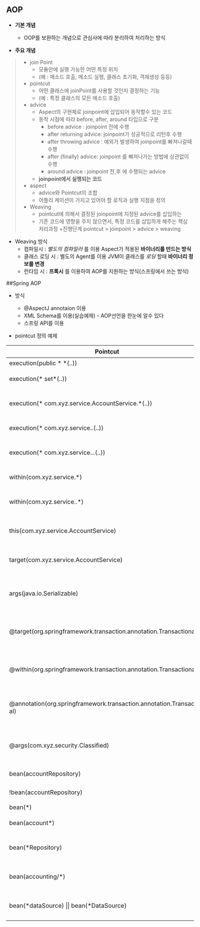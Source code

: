 ## AOP
+ __기본 개념__
  + OOP를 보완하는 개념으로 관심사에 따라 분리하여 처리하는 방식
  
+ __주요 개념__
>  + join Point
>    + 모듈안에 실행 가능한 어떤 특정 위치
>    + (예 : 메소드 호출, 메소드 실행, 클래스 초기화, 객체생성 등등)
>  + pointcut
>    + 어떤 클래스에 joinPoint를 사용할 것인지 결정하는 기능
>    + (예 : 특정 클래스의 모든 메소드 호출)
>  + advice
>    + Aspect의 구현체로 joinpoint에 삽입되어 동작할수 있는 코드
>    + 동작 시점에 따라 before, after, around 타입으로 구분
>       + before advice : joinpoint 전에 수행
>       + after returning advice: joinpoint가 성공적으로 리턴후 수행
>       + after throwing advice : 예외가 발생하여 joinpoint를 빠져나갈때 수행
>       + after (finally) advice: joinpoint 를 빠져나가는 방법에 상관없이 수행
>       + around advice : joinpoint 전,후 에 수행되는 advice
>    + __joinpoint에서 실행되는 코드__
>  + aspect
>    + advice와 Pointcut의 조합
>    + 어플리 케이션이 가지고 있어야 할 로직과 실행 지점을 정의
>  + Weaving
>    + pointcut에 의해서 결정된 joinpoint에 지정된 advice를 삽입하는 
>    + 기존 코드에 영향을 주지 않으면서, 특정 코드를 삽입하게 해주는 핵심 처리과정
> +진행단계 pointcut > joinpoint > advice > weaving
    
  + Weaving 방식
    + 컴파일시 : _별도의 컴파일러_ 를 이용 Aspect가 적용된 __바이너리를 만드는 방식__
    + 클래스 로딩 시 : 별도의 Agent를 이용 JVM이 클래스를 _로딩_ 할때 __바이너리 정보를 변경__
    + 런타임 시 : __프록시__ 를 이용하여 AOP를 지원하는 방식(스프링에서 쓰는 방식)
    
##Spring AOP
+ 방식
  + @AspectJ annotaion 이용
  + XML Schema를 이용(실습예제) - AOP선언을 한눈에 알수 있다
  + 스프링 API를 이용
  
+ pointcut 정의 예제

Pointcut | 선택된 Joinpoints 
---|---
execution(public * *(..)) | public 메소드 실행 
execution(* set*(..)) | 이름이 set으로 시작하는 모든 메소드명 실행 
execution(* com.xyz.service.AccountService.*(..)) | AccountService 인터페이스의 모든 메소드 실행 
execution(* com.xyz.service.*.*(..)) | service 패키지의 모든 메소드 실행 
execution(* com.xyz.service..*.*(..)) | service 패키지와 하위 패키지의 모든 메소드 실행 
within(com.xyz.service.*) | service 패키지 내의 모든 결합점 
within(com.xyz.service..*) | service 패키지 및 하위 패키지의 모든 결합점 
this(com.xyz.service.AccountService) | AccountService 인터페이스를 구현하는 프록시 개체의 모든 결합점 
target(com.xyz.service.AccountService) | AccountService 인터페이스를 구현하는 대상 객체의 모든 결합점 
args(java.io.Serializable) | 하나의 파라미터를 갖고 전달된 인자가 Serializable인 모든 결합점
@target(org.springframework.transaction.annotation.Transactional) | 대상 객체가 @Transactional 어노테이션을 갖는 모든 결합점 
@within(org.springframework.transaction.annotation.Transactional) | 대상 객체의 선언 타입이 @Transactional 어노테이션을 갖는 모든 결합점
@annotation(org.springframework.transaction.annotation.Transaction al) | 실행 메소드가 @Transactional 어노테이션을 갖는 모든 결합점
@args(com.xyz.security.Classified) | 단일 파라미터를 받고, 전달된 인자 타입이 @Classified 어노테이션을 갖는 모든 결합점 
bean(accountRepository) | “accountRepository” 빈 
!bean(accountRepository) | “accountRepository” 빈을 제외한 모든 빈 
bean(*) | 모든 빈 
bean(account*) | 이름이 'account'로 시작되는 모든 빈 
bean(*Repository) | 이름이 “Repository”로 끝나는 모든 빈 
bean(accounting/*) | 이름이 “accounting/“로 시작하는 모든 빈 
bean(*dataSource) \|\| bean(*DataSource) | 이름이 “dataSource” 나 “DataSource” 으로 끝나는 모든 빈

    
